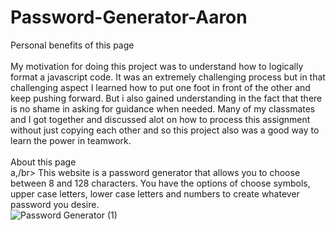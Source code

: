 # Password-Generator-Aaron

Personal benefits of this page</br></br>
My motivation for doing this project was to understand how to logically format a javascript code. It was an extremely challenging process but in that challenging aspect I learned how to put one foot in front of the other and keep pushing forward. But i also gained understanding in the fact that there is no shame in asking for guidance when needed. Many of my classmates and I got together and discussed alot on how to process this assignment without just copying each other and so this project also was a good way to learn the power in teamwork.</br></br>
About this page</br>a,/br>
This website is a password generator that allows you to choose between 8 and 128 characters. You have the options of choose symbols, upper case letters, lower case letters and numbers to create whatever password you desire.</br>
![Password Generator (1)](https://user-images.githubusercontent.com/76064269/107462197-93a7a200-6b29-11eb-86d5-a890ebc87652.gif)

